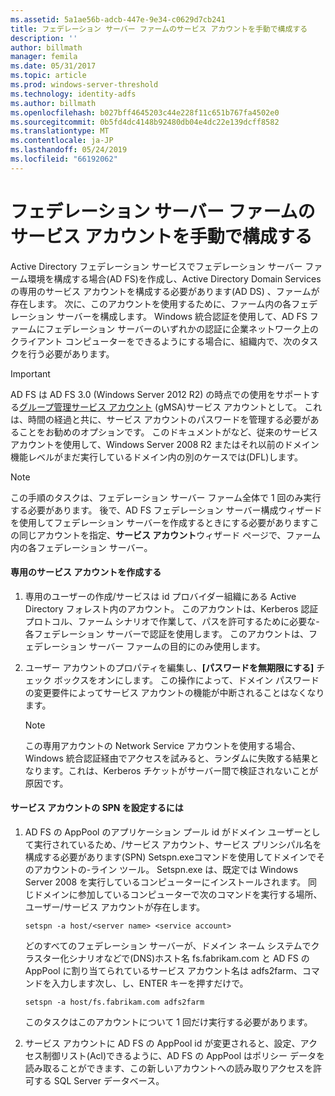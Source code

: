 ```yaml
---
ms.assetid: 5a1ae56b-adcb-447e-9e34-c0629d7cb241
title: フェデレーション サーバー ファームのサービス アカウントを手動で構成する
description: ''
author: billmath
manager: femila
ms.date: 05/31/2017
ms.topic: article
ms.prod: windows-server-threshold
ms.technology: identity-adfs
ms.author: billmath
ms.openlocfilehash: b027bff4645203c44e228f11c651b767fa4502e0
ms.sourcegitcommit: 0b5fd4dc4148b92480db04e4dc22e139dcff8582
ms.translationtype: MT
ms.contentlocale: ja-JP
ms.lasthandoff: 05/24/2019
ms.locfileid: "66192062"
---
```

# <a name="manually-configure-a-service-account-for-a-federation-server-farm"></a>フェデレーション サーバー ファームのサービス アカウントを手動で構成する

Active Directory フェデレーション サービスでフェデレーション サーバー ファーム環境を構成する場合\(AD FS\)を作成し、Active Directory Domain Services の専用のサービス アカウントを構成する必要があります\(AD DS\) 、ファームが存在します。 次に、このアカウントを使用するために、ファーム内の各フェデレーション サーバーを構成します。 Windows 統合認証を使用して、AD FS ファームにフェデレーション サーバーのいずれかの認証に企業ネットワーク上のクライアント コンピューターをできるようにする場合に、組織内で、次のタスクを行う必要があります。  

> [!IMPORTANT]
> AD FS は AD FS 3.0 (Windows Server 2012 R2) の時点での使用をサポートする[グループ管理サービス アカウント](https://docs.microsoft.com/windows-server/security/group-managed-service-accounts/group-managed-service-accounts-overview) \(gMSA\)サービス アカウントとして。  これは、時間の経過と共に、サービス アカウントのパスワードを管理する必要があることをお勧めのオプションです。  このドキュメントがなど、従来のサービス アカウントを使用して、Windows Server 2008 R2 またはそれ以前のドメイン機能レベルがまだ実行しているドメイン内の別のケースでは\(DFL\)します。

> [!NOTE]  
> この手順のタスクは、フェデレーション サーバー ファーム全体で 1 回のみ実行する必要があります。 後で、AD FS フェデレーション サーバー構成ウィザードを使用してフェデレーション サーバーを作成するときにする必要がありますこの同じアカウントを指定、**サービス アカウント**ウィザード ページで、ファーム内の各フェデレーション サーバー。  
  
#### <a name="create-a-dedicated-service-account"></a>専用のサービス アカウントを作成する  
  
1.  専用のユーザーの作成\/サービスは id プロバイダー組織にある Active Directory フォレスト内のアカウント。 このアカウントは、Kerberos 認証プロトコル、ファーム シナリオで作業して、パスを許可するために必要な\-各フェデレーション サーバーで認証を使用します。 このアカウントは、フェデレーション サーバー ファームの目的にのみ使用します。  
  
2.  ユーザー アカウントのプロパティを編集し、**[パスワードを無期限にする]** チェック ボックスをオンにします。 この操作によって、ドメイン パスワードの変更要件によってサービス アカウントの機能が中断されることはなくなります。  
  
    > [!NOTE]  
    > この専用アカウントの Network Service アカウントを使用する場合、Windows 統合認証経由でアクセスを試みると、ランダムに失敗する結果となります。これは、Kerberos チケットがサーバー間で検証されないことが原因です。  
  
#### <a name="to-set-the-spn-of-the-service-account"></a>サービス アカウントの SPN を設定するには  
  
1.  AD FS の AppPool のアプリケーション プール id がドメイン ユーザーとして実行されているため、\/サービス アカウント、サービス プリンシパル名を構成する必要があります\(SPN\) Setspn.exeコマンドを使用してドメインでそのアカウントの\-ライン ツール。 Setspn.exe は、既定では Windows Server 2008 を実行しているコンピューターにインストールされます。 同じドメインに参加しているコンピューターで次のコマンドを実行する場所、ユーザー\/サービス アカウントが存在します。  
  
    ```  
    setspn -a host/<server name> <service account>  
    ```  
  
    どのすべてのフェデレーション サーバーが、ドメイン ネーム システムでクラスター化シナリオなどで\(DNS\)ホスト名 fs.fabrikam.com と AD FS の AppPool に割り当てられているサービス アカウント名は adfs2farm、コマンドを入力します次し、し、ENTER キーを押すだけで。  
  
    ```  
    setspn -a host/fs.fabrikam.com adfs2farm  
    ```  
  
    このタスクはこのアカウントについて 1 回だけ実行する必要があります。  
  
2.  サービス アカウントに AD FS の AppPool id が変更されると、設定、アクセス制御リスト\(Acl\)できるように、AD FS の AppPool はポリシー データを読み取ることができます、この新しいアカウントへの読み取りアクセスを許可する SQL Server データベース。  
  

